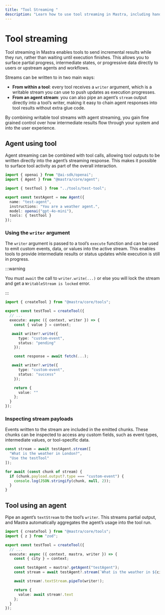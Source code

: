 ```yaml
---
title: "Tool Streaming "
description: "Learn how to use tool streaming in Mastra, including handling tool calls, tool results, and tool execution events during streaming."
---
```


# Tool streaming

Tool streaming in Mastra enables tools to send incremental results while they run, rather than waiting until execution finishes. This allows you to surface partial progress, intermediate states, or progressive data directly to users or upstream agents and workflows.

Streams can be written to in two main ways:

- **From within a tool**: every tool receives a `writer` argument, which is a writable stream you can use to push updates as execution progresses.
- **From an agent stream**: you can also pipe an agent’s `stream` output directly into a tool’s writer, making it easy to chain agent responses into tool results without extra glue code.

By combining writable tool streams with agent streaming, you gain fine grained control over how intermediate results flow through your system and into the user experience.

## Agent using tool

Agent streaming can be combined with tool calls, allowing tool outputs to be written directly into the agent’s streaming response. This makes it possible to surface tool activity as part of the overall interaction.

```typescript {4,10} showLineNumbers copy
import { openai } from "@ai-sdk/openai";
import { Agent } from "@mastra/core/agent";

import { testTool } from "../tools/test-tool";

export const testAgent = new Agent({
  name: "test-agent",
  instructions: "You are a weather agent.",
  model: openai("gpt-4o-mini"),
  tools: { testTool }
});
```

### Using the `writer` argument

The `writer` argument is passed to a tool’s `execute` function and can be used to emit custom events, data, or values into the active stream. This enables tools to provide intermediate results or status updates while execution is still in progress.

:::warning

You must `await` the call to `writer.write(...)` or else you will lock the stream and get a `WritableStream is locked` error.

:::

```typescript {5,8,15} showLineNumbers copy
import { createTool } from "@mastra/core/tools";

export const testTool = createTool({
  // ...
  execute: async ({ context, writer }) => {
    const { value } = context;

   await writer?.write({
      type: "custom-event",
      status: "pending"
    });

    const response = await fetch(...);

   await writer?.write({
      type: "custom-event",
      status: "success"
    });

    return {
      value: ""
    };
  }
});
```

### Inspecting stream payloads

Events written to the stream are included in the emitted chunks. These chunks can be inspected to access any custom fields, such as event types, intermediate values, or tool-specific data.

```typescript showLineNumbers copy
const stream = await testAgent.stream([
  "What is the weather in London?",
  "Use the testTool"
]);

for await (const chunk of stream) {
  if (chunk.payload.output?.type === "custom-event") {
    console.log(JSON.stringify(chunk, null, 2));
  }
}
```

## Tool using an agent

Pipe an agent’s `textStream` to the tool’s `writer`. This streams partial output, and Mastra automatically aggregates the agent’s usage into the tool run.

```typescript showLineNumbers copy
import { createTool } from "@mastra/core/tools";
import { z } from "zod";

export const testTool = createTool({
  // ...
  execute: async ({ context, mastra, writer }) => {
    const { city } = context;

    const testAgent = mastra?.getAgent("testAgent");
    const stream = await testAgent?.stream(`What is the weather in ${city}?`);

    await stream!.textStream.pipeTo(writer!);

    return {
      value: await stream!.text
    };
  }
});
```

